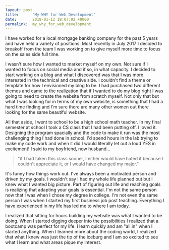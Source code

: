 ```yaml
---
layout: post
title:      "My WHY for Web Development"
date:       2018-01-12 18:07:02 +0000
permalink:  my_why_for_web_development
---
```



I have worked for a local mortgage banking company for the past 5 years and have held a variety of positions. Most recently in July 2017 I decided to breakoff from the team I was working on to give myself more time to focus on the sales side full time.  

I wasn't sure how I wanted to market myself on my own. Not sure if I wanted to focus on social media and if so, in what capacity.  I decided to start working on a blog and what I discovered was that I was more interested in the technical and creative side.  I couldn't find a theme or template for how I envisioned my blog to be. I had purchased two different themes and came to the realization that if I wanted to do my blog right I was going to need to create the website from scratch myself. Not only that but what I was looking for in terms of my own website, is something that I had a hard time finding and I'm sure there are many other women out there looking for the same beautiful website.

All that aside, I went to school to be a high school math teacher.  In my final semester at school I took a CS class that I had been putting off.  I loved it.  Designing the program spacially and the code to make it run was the most challenging thing I had done in school. I'd spend hours in the lab trying to make my code work and when it did I would literally let out a loud YES in excitement!  I said to my boyfriend, now husband...
> "if I had taken this class sooner, I either would have hated it because I couldn't appreciate it, or I would have changed my major."

It's funny how things work out.  I've always been a motivated person and driven by my goals.  I wouldn't say I had my whole life planned out but I knew what I wanted big picture. Part of figuring out life and reaching goals is realizing that adapting your goals is essential.  I'm not the same person now that I was when I chose my degree in college.  I'm not even the same person I was when I started my first business job post teaching.  Everything I have experienced in my life has led me to where I am today.  

I realized that sitting for hours building my website was what I wanted to be doing. When I started digging deeper into the possibilities I realized that a bootcamp was perfect for my life.  I learn quickly and am "all in" when I started anything.  When I learned more about the coding world, I realized that what I knew was just the tip of the iceburg and I am so excited to see what I learn and what areas pique my interest. 
